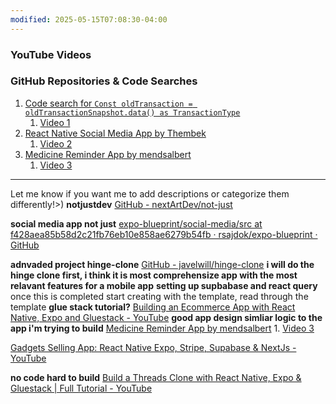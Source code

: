 ```yaml
---
modified: 2025-05-15T07:08:30-04:00
---
```


### YouTube Videos

### GitHub Repositories & Code Searches
1. [Code search for `Const oldTransaction = oldTransactionSnapshot.data() as TransactionType`](https://github.com/search?q=Const+oldTransaction+%3D+oldTransactionSnapshot.data()+as+TransactionType&type=code)
	1. [Video 1](https://www.youtube.com/watch?v=SLLLGF3PwUA)
2. [React Native Social Media App by Thembek](https://github.com/Thembek/react-native-social-media-app)
	1. [Video 2](https://www.youtube.com/watch?v=fX89gDDDp5M)
3. [Medicine Reminder App by mendsalbert](https://github.com/mendsalbert/medicine-reminder-app)
	1. [Video 3](https://www.youtube.com/watch?v=fcpZeYeINDw)

---

Let me know if you want me to add descriptions or categorize them differently!>)
**notjustdev**
[GitHub - nextArtDev/not-just](https://github.com/nextArtDev/not-just)

**social media app not just**
[expo-blueprint/social-media/src at f428aea85b58d2c21fb76eb10e858ae6279b54fb · rsajdok/expo-blueprint · GitHub](https://github.com/rsajdok/expo-blueprint/tree/f428aea85b58d2c21fb76eb10e858ae6279b54fb/social-media/src)

**adnvaded project hinge-clone**
[GitHub - javelwill/hinge-clone](https://github.com/javelwill/hinge-clone)
**i will do the hinge clone first, i think it is most comprehensize app with the most relavant features for a mobile app**
**setting up supbabase and react query**
once this is completed start creating with the template, read through the template
**glue stack tutorial?**
[Building an Ecommerce App with React Native, Expo and Gluestack - YouTube](https://www.youtube.com/watch?v=FBXUPJ9_Xl0)
**good app design simliar logic to the app i'm trying to build**
[Medicine Reminder App by mendsalbert](https://github.com/mendsalbert/medicine-reminder-app)
	1. [Video 3](https://www.youtube.com/watch?v=fcpZeYeINDw)

[Gadgets Selling App: React Native Expo, Stripe, Supabase & NextJs - YouTube](https://www.youtube.com/watch?v=26opRFPU0a8&t=409s)

**no code hard to build**
[Build a Threads Clone with React Native, Expo & Gluestack | Full Tutorial - YouTube](https://www.youtube.com/playlist?list=PLJeCS8DwkVT_UcuAIhx9dg1kc3UzcKevl)